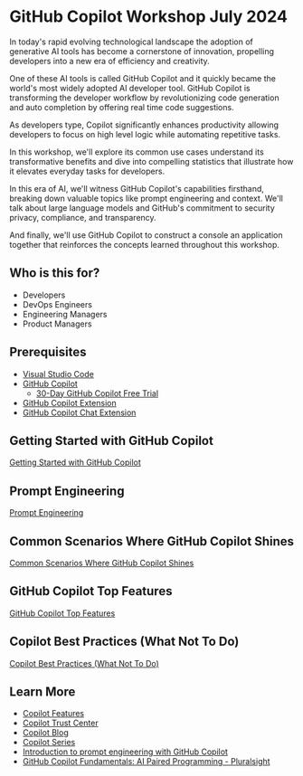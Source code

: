 # GitHub Copilot Workshop July 2024

In today's rapid evolving technological landscape the adoption of generative AI tools has become a cornerstone of innovation, propelling developers into a new era of efficiency and creativity.

One of these AI tools is called GitHub Copilot and it quickly became the world's most widely adopted AI developer tool. GitHub Copilot is transforming the developer workflow by revolutionizing code generation and auto completion by offering real time code suggestions.

As developers type, Copilot significantly enhances productivity allowing developers to focus on high level logic while automating repetitive tasks.

In this workshop, we'll explore its common use cases understand its transformative benefits and dive into compelling statistics that illustrate how it elevates everyday tasks for developers.

In this era of AI, we'll witness GitHub Copilot's capabilities firsthand, breaking down valuable topics like prompt engineering and context. We'll talk about large language models and GitHub's commitment to security privacy, compliance, and transparency.

And finally, we'll use GitHub Copilot to construct a console an application together that reinforces the concepts learned throughout this workshop.

## Who is this for?

* Developers
* DevOps Engineers
* Engineering Managers
* Product Managers

## Prerequisites

* [Visual Studio Code](https://code.visualstudio.com)
* [GitHub Copilot](https://copilot.github.com)
  * [30-Day GitHub Copilot Free Trial](https://github.com/github-copilot/signup)
* [GitHub Copilot Extension](https://marketplace.visualstudio.com/items?itemName=GitHub.copilot)
* [GitHub Copilot Chat Extension](https://marketplace.visualstudio.com/items?itemName=GitHub.copilot-chat)

## Getting Started with GitHub Copilot

[Getting Started with GitHub Copilot](./GettingStarted.md)

<!--
## Let's make a game using GitHub Copilot

[Snake Game](./SnakeGame.md)
-->

## Prompt Engineering

[Prompt Engineering](./PromptEngineering.md)

<!--
## Let's make another game using GitHub Copilot

[Rock, Paper, Scissors in Dotnet and Visual Studio](./RockPaperScissors.md)
-->

## Common Scenarios Where GitHub Copilot Shines

[Common Scenarios Where GitHub Copilot Shines](./Scenarios.md)

## GitHub Copilot Top Features

[GitHub Copilot Top Features](./TopFeatures.md)

## Copilot Best Practices (What Not To Do)

[Copilot Best Practices (What Not To Do)](./WhatNotToDo.md)

## Learn More

* [Copilot Features](https://github.com/features/copilot)
* [Copilot Trust Center](https://resources.github.com/copilot-trust-center)
* [Copilot Blog](https://github.blog)
* [Copilot Series](https://gh.io/copilot-series)
* [Introduction to prompt engineering with GitHub Copilot](https://learn.microsoft.com/en-us/training/modules/introduction-prompt-engineering-with-github-copilot/?WT.mc_id=academic-113596-abartolo)
* [GitHub Copilot Fundamentals: AI Paired Programming - Pluralsight](https://app.pluralsight.com/library/courses/github-copilot-fundamentals-ai-paired-programming)
